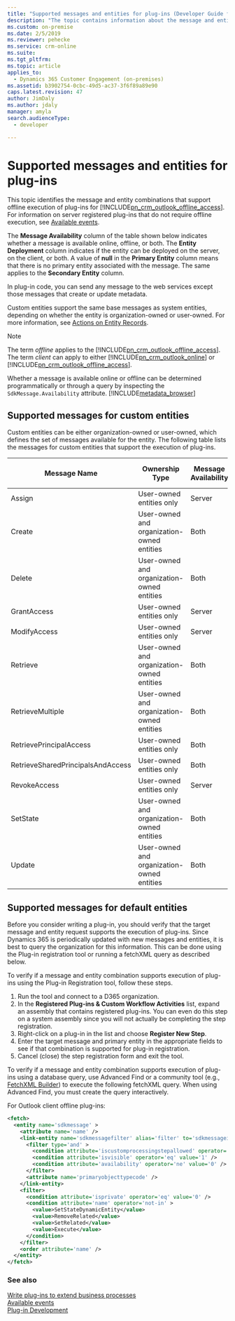 ```yaml
---
title: "Supported messages and entities for plug-ins (Developer Guide for Dynamics 365 Customer Engagement (on-premises)) | MicrosoftDocs"
description: "The topic contains information about the message and entity combinations that support execution of plug-ins for Dynamics 365 Customer Engagement (on-premises) Customer Engagement."
ms.custom: on-premise
ms.date: 2/5/2019
ms.reviewer: pehecke
ms.service: crm-online
ms.suite: 
ms.tgt_pltfrm: 
ms.topic: article
applies_to: 
  - Dynamics 365 Customer Engagement (on-premises)
ms.assetid: b3902754-0cbc-49d5-ac37-3f6f89a89e90
caps.latest.revision: 47
author: JimDaly
ms.author: jdaly
manager: amyla
search.audienceType: 
  - developer

---
```

# Supported messages and entities for plug-ins

This topic identifies the message and entity combinations that support offline execution of plug-ins for [!INCLUDE[pn_crm_outlook_offline_access](../includes/pn-crm-outlook-offline-access.md)]. For information on server registered plug-ins that do not require offline execution, see [Available events](/powerapps/developer/common-data-service/event-framework#available-events).
  
 The **Message Availability** column of the table shown below indicates whether a message is available online, offline, or both. The **Entity Deployment** column indicates if the entity can be deployed on the server, on the client, or both. A value of **null** in the **Primary Entity** column means that there is no primary entity associated with the message. The same applies to the **Secondary Entity** column.  
  
 In plug-in code, you can send any message to the web services except those messages that create or update metadata.  
  
 Custom entities support the same base messages as system entities, depending on whether the entity is organization-owned or user-owned. For more information, see [Actions on Entity Records](introduction-entities.md#ActionsOnEntityRecords).  
  
> [!NOTE]
>  The term *offline* applies to the [!INCLUDE[pn_crm_outlook_offline_access](../includes/pn-crm-outlook-offline-access.md)]. The term *client* can apply to either [!INCLUDE[pn_crm_outlook_online](../includes/pn-crm-outlook-online.md)] or [!INCLUDE[pn_crm_outlook_offline_access](../includes/pn-crm-outlook-offline-access.md)].  
> 
>  Whether a message is available online or offline can be determined programmatically or through a query by inspecting the `SdkMessage.Availability` attribute. [!INCLUDE[metadata_browser](../includes/metadata-browser.md)]  
  
<a name="orgowned"></a>   
## Supported messages for custom entities  
 Custom entities can be either organization-owned or user-owned, which defines the set of messages available for the entity. The following table lists the messages for custom entities that support the execution of plug-ins.  
  
|**Message Name**|**Ownership Type**|**Message Availability**|**Entity Supported Deployment**|  
|----------------------|------------------------|------------------------------|-------------------------------------|  
|Assign|User-owned entities only|Server|Server|  
|Create|User-owned and organization-owned entities|Both|Server|  
|Delete|User-owned and organization-owned entities|Both|Server|  
|GrantAccess|User-owned entities only|Server|Server|  
|ModifyAccess|User-owned entities only|Server|Server|  
|Retrieve|User-owned and organization-owned entities|Both|Server|  
|RetrieveMultiple|User-owned and organization-owned entities|Both|Server|  
|RetrievePrincipalAccess|User-owned entities only|Both|Server|  
|RetrieveSharedPrincipalsAndAccess|User-owned entities only|Both|Server|  
|RevokeAccess|User-owned entities only|Server|Server|  
|SetState|User-owned and organization-owned entities|Both|Server|  
|Update|User-owned and organization-owned entities|Both|Server|  
  
<a name="DefaultEntities"></a> 
  
## Supported messages for default entities

 Before you consider writing a plug-in, you should verify that the target message and entity request supports the execution of plug-ins. Since Dynamics 365 is periodically updated with new messages and entities, it is best to query the organization for this information. This can be done using the Plug-in registration tool or running a fetchXML query as described below.

To verify if a message and entity combination supports execution of plug-ins using the Plug-in Registration tool, follow these steps.

1. Run the tool and connect to a D365 organization.
2. In the **Registered Plug-ins & Custom Workflow Activities** list, expand an assembly that contains registered plug-ins. You can even do this step on a system assembly since you will not actually be completing the step registration.
3. Right-click on a plug-in in the list and choose **Register New Step**.
4. Enter the target message and primary entity in the appropriate fields to see if that combination is supported for plug-in registration.
5. Cancel (close) the step registration form and exit the tool.

To verify if a message and entity combination supports execution of plug-ins using a database query, use Advanced Find or a community tool (e.g., [FetchXML Builder](https://fxb.xrmtoolbox.com)) to execute the following fetchXML query. When using Advanced Find, you must create the query interactively.

For Outlook client offline plug-ins:
```xml
<fetch>
  <entity name='sdkmessage' >
    <attribute name='name' />
    <link-entity name='sdkmessagefilter' alias='filter' to='sdkmessageid' from='sdkmessageid' link-type='inner' >
      <filter type='and' >
        <condition attribute='iscustomprocessingstepallowed' operator='eq' value='1' />
        <condition attribute='isvisible' operator='eq' value='1' />
        <condition attribute='availability' operator='ne' value='0' />
      </filter>
      <attribute name='primaryobjecttypecode' />
    </link-entity>
    <filter>
      <condition attribute='isprivate' operator='eq' value='0' />
      <condition attribute='name' operator='not-in' >
        <value>SetStateDynamicEntity</value>
        <value>RemoveRelated</value>
        <value>SetRelated</value>
        <value>Execute</value>
      </condition>
    </filter>
    <order attribute='name' />
  </entity>
</fetch>
```

### See also

[Write plug-ins to extend business processes](write-plugin-extend-business-processes.md)<br/>
[Available events](/powerapps/developer/common-data-service/event-framework#available-events)<br/>
[Plug-in Development](plugin-development.md)